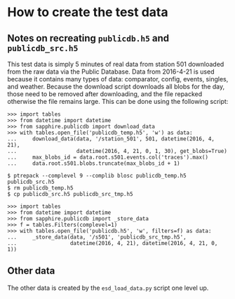 How to create the test data
===========================


Notes on recreating `publicdb.h5` and `publicdb_src.h5`
-------------------------------------------------------

This test data is simply 5 minutes of real data from station 501 downloaded
from the raw data via the Public Database. Data from 2016-4-21 is used because
it contains many types of data: comparator, config, events, singles, and
weather. Because the download script downloads all blobs for the day, those
need to be removed after downloading, and the file repacked otherwise the file
remains large. This can be done using the following script:

    >>> import tables
    >>> from datetime import datetime
    >>> from sapphire.publicdb import download_data
    >>> with tables.open_file('publicdb_temp.h5', 'w') as data:
    ...     download_data(data, '/station_501', 501, datetime(2016, 4, 21),
    ...                   datetime(2016, 4, 21, 0, 1, 30), get_blobs=True)
    ...     max_blobs_id = data.root.s501.events.col('traces').max()
    ...     data.root.s501.blobs.truncate(max_blobs_id + 1)

    $ ptrepack --complevel 9 --complib blosc publicdb_temp.h5 publicdb_src.h5
    $ rm publicdb_temp.h5
    $ cp publicdb_src.h5 publicdb_src_tmp.h5

    >>> import tables
    >>> from datetime import datetime
    >>> from sapphire.publicdb import _store_data
    >>> f = tables.Filters(complevel=1)
    >>> with tables.open_file('publicdb.h5', 'w', filters=f) as data:
    ...     _store_data(data, '/s501', 'publicdb_src_tmp.h5',
    ...                 datetime(2016, 4, 21), datetime(2016, 4, 21, 0, 1))


Other data
----------

The other data is created by the `esd_load_data.py` script one level up.
